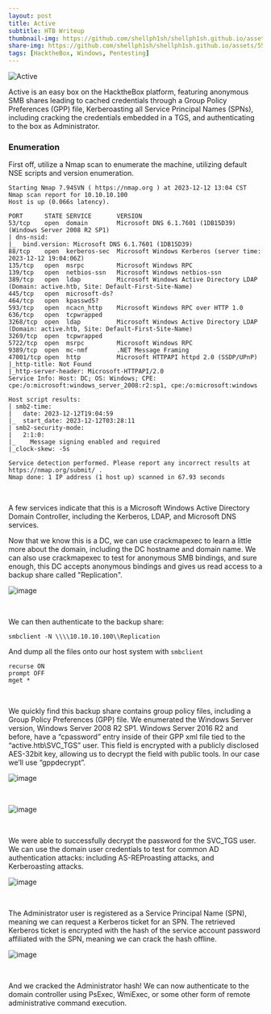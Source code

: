 ```yaml
---
layout: post
title: Active
subtitle: HTB Writeup
thumbnail-img: https://github.com/shellph1sh/shellph1sh.github.io/assets/55106700/7c2fbd6a-d6cd-4115-94bb-d4d95cc8f9dd
share-img: https://github.com/shellph1sh/shellph1sh.github.io/assets/55106700/7c2fbd6a-d6cd-4115-94bb-d4d95cc8f9dd
tags: [HacktheBox, Windows, Pentesting]
---
```


![Active](https://github.com/shellph1sh/shellph1sh.github.io/assets/55106700/7c2fbd6a-d6cd-4115-94bb-d4d95cc8f9dd)

Active is an easy box on the HacktheBox platform, featuring anonymous SMB shares leading to cached credentials through a Group Policy Preferences (GPP) file, Kerberoasting all Service Principal Names (SPNs), including cracking the credentials embedded in a TGS, and authenticating to the box as Administrator.

### Enumeration
First off, utilize a Nmap scan to enumerate the machine, utilizing default NSE scripts and version enumeration.

```
Starting Nmap 7.94SVN ( https://nmap.org ) at 2023-12-12 13:04 CST
Nmap scan report for 10.10.10.100
Host is up (0.066s latency).

PORT      STATE SERVICE       VERSION
53/tcp    open  domain        Microsoft DNS 6.1.7601 (1DB15D39) (Windows Server 2008 R2 SP1)
| dns-nsid: 
|_  bind.version: Microsoft DNS 6.1.7601 (1DB15D39)
88/tcp    open  kerberos-sec  Microsoft Windows Kerberos (server time: 2023-12-12 19:04:06Z)
135/tcp   open  msrpc         Microsoft Windows RPC
139/tcp   open  netbios-ssn   Microsoft Windows netbios-ssn
389/tcp   open  ldap          Microsoft Windows Active Directory LDAP (Domain: active.htb, Site: Default-First-Site-Name)
445/tcp   open  microsoft-ds?
464/tcp   open  kpasswd5?
593/tcp   open  ncacn_http    Microsoft Windows RPC over HTTP 1.0
636/tcp   open  tcpwrapped
3268/tcp  open  ldap          Microsoft Windows Active Directory LDAP (Domain: active.htb, Site: Default-First-Site-Name)
3269/tcp  open  tcpwrapped
5722/tcp  open  msrpc         Microsoft Windows RPC
9389/tcp  open  mc-nmf        .NET Message Framing
47001/tcp open  http          Microsoft HTTPAPI httpd 2.0 (SSDP/UPnP)
|_http-title: Not Found
|_http-server-header: Microsoft-HTTPAPI/2.0
Service Info: Host: DC; OS: Windows; CPE: cpe:/o:microsoft:windows_server_2008:r2:sp1, cpe:/o:microsoft:windows

Host script results:
| smb2-time: 
|   date: 2023-12-12T19:04:59
|_  start_date: 2023-12-12T03:28:11
| smb2-security-mode: 
|   2:1:0: 
|_    Message signing enabled and required
|_clock-skew: -5s

Service detection performed. Please report any incorrect results at https://nmap.org/submit/ .
Nmap done: 1 IP address (1 host up) scanned in 67.93 seconds
```
<br />

A few services indicate that this is a Microsoft Windows Active Directory Domain Controller, including the Kerberos, LDAP, and Microsoft DNS services.

Now that we know this is a DC, we can use crackmapexec to learn a little more about the domain, including the DC hostname and domain name. We can also use crackmapexec to test for anonymous SMB bindings, and sure enough, this DC accepts anonymous bindings and gives us read access to a backup share called "Replication".

![image](https://github.com/shellph1sh/shellph1sh.github.io/assets/55106700/189492e3-921c-49be-8bcc-3a9285a54cdf)

<br />

We can then authenticate to the backup share:


```
smbclient -N \\\\10.10.10.100\\Replication
```

And dump all the files onto our host system with `smbclient`

```
recurse ON
prompt OFF
mget *
```

<br />

We quickly find this backup share contains group policy files, including a Group Policy Preferences (GPP) file. We enumerated the Windows Server version, Windows Server 2008 R2 SP1. Windows Server 2016 R2 and before, have a “cpassword” entry inside of their GPP xml file tied to the “active.htb\SVC_TGS” user. This field is encrypted with a publicly disclosed AES-32bit key, allowing us to decrypt the field with public tools. In our case we’ll use “gppdecrypt”.

![image](https://github.com/shellph1sh/shellph1sh.github.io/assets/55106700/bef1cf04-b7a7-4113-b6f7-e83242539d0c)

<br />

![image](https://github.com/shellph1sh/shellph1sh.github.io/assets/55106700/7e9b7786-be26-4c59-912b-868932f6acd8)

<br />

We were able to successfully decrypt the password for the SVC_TGS user. We can use the domain user credentials to test for common AD authentication attacks: including AS-REProasting attacks, and Kerberoasting attacks.

![image](https://github.com/shellph1sh/shellph1sh.github.io/assets/55106700/f4f750d8-cecb-455f-99ea-adeaceaeeead)

<br />

The Administrator user is registered as a Service Principal Name (SPN), meaning we can request a Kerberos ticket for an SPN. The retrieved Kerberos ticket is encrypted with the hash of the service account password affiliated with the SPN, meaning we can crack the hash offline.

![image](https://github.com/shellph1sh/shellph1sh.github.io/assets/55106700/60ccaf04-5bee-4fce-b6d0-7bf275ccb741)

<br />

And we cracked the Administrator hash! We can now authenticate to the domain controller using PsExec, WmiExec, or some other form of remote administrative command execution.
